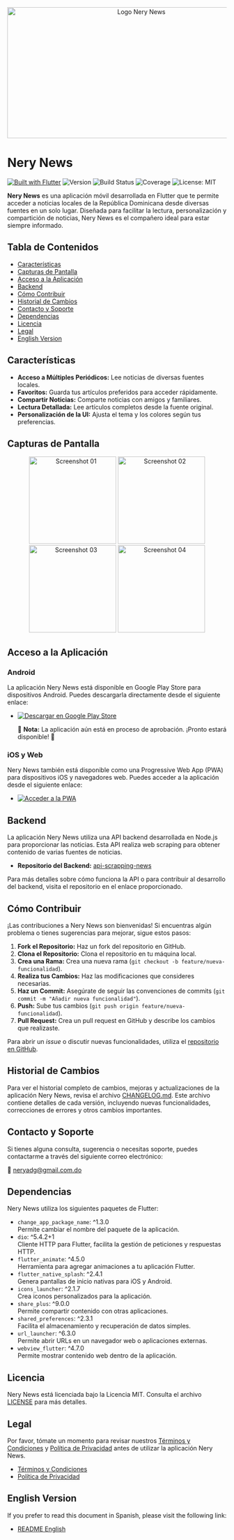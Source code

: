 <div align="center">
  <img src="https://github.com/neryad/rd_loca_news/blob/dev/assets/nerylogoR.png?raw=true" 
       alt="Logo Nery News" 
       width="600" 
       height="300">
</div>

# Nery News

[![Built with Flutter](https://img.shields.io/badge/Built_with-Flutter-blue.svg)](https://flutter.dev/)
![Version](https://img.shields.io/badge/Version-1.0.0-blue)
![Build Status](https://img.shields.io/badge/Build-Passing-brightgreen)
![Coverage](https://img.shields.io/badge/Coverage-90%25-brightgreen)
![License: MIT](https://img.shields.io/badge/License-MIT-yellow.svg)

**Nery News** es una aplicación móvil desarrollada en Flutter que te permite acceder a noticias locales de la República Dominicana desde diversas fuentes en un solo lugar. Diseñada para facilitar la lectura, personalización y compartición de noticias, Nery News es el compañero ideal para estar siempre informado.

## Tabla de Contenidos

- [Características](#características)
- [Capturas de Pantalla](#capturas-de-pantalla)
- [Acceso a la Aplicación](#acceso-a-la-aplicación)
- [Backend](#backend)
- [Cómo Contribuir](#cómo-contribuir)
- [Historial de Cambios](#historial-de-cambios)
- [Contacto y Soporte](#contacto-y-soporte)
- [Dependencias](#dependencias)
- [Licencia](#licencia)
- [Legal](#legal)
- [English Version](#versión-en-inglés)

## Características

- **Acceso a Múltiples Periódicos:** Lee noticias de diversas fuentes locales.
- **Favoritos:** Guarda tus artículos preferidos para acceder rápidamente.
- **Compartir Noticias:** Comparte noticias con amigos y familiares.
- **Lectura Detallada:** Lee artículos completos desde la fuente original.
- **Personalización de la UI:** Ajusta el tema y los colores según tus preferencias.

## Capturas de Pantalla

<div align="center">
  <img src="https://github.com/user-attachments/assets/6a44eff3-a44a-431a-971f-3872c3a864f1" 
       alt="Screenshot 01" 
       width="200" 
       height="auto">
  <img src="https://github.com/user-attachments/assets/939644f2-5af2-4db8-b5bd-4ed1db891208" 
       alt="Screenshot 02" 
       width="200" 
       height="auto">
  <img src="https://github.com/user-attachments/assets/3aceda41-1bc5-4173-94be-a35bc764b88a" 
       alt="Screenshot 03" 
       width="200" 
       height="auto">
  <img src="https://github.com/user-attachments/assets/44c95173-a323-4686-8aeb-3f52e66932a5" 
       alt="Screenshot 04" 
       width="200" 
       height="auto">
</div>

## Acceso a la Aplicación

### Android

La aplicación Nery News está disponible en Google Play Store para dispositivos Android. Puedes descargarla directamente desde el siguiente enlace:

- [![Descargar en Google Play Store](https://img.shields.io/badge/Google%20Play-Download-brightgreen)](enlace_a_play_store)

  🔧 **Nota:** La aplicación aún está en proceso de aprobación. ¡Pronto estará disponible! 🚧

### iOS y Web

Nery News también está disponible como una Progressive Web App (PWA) para dispositivos iOS y navegadores web. Puedes acceder a la aplicación desde el siguiente enlace:

- [![Acceder a la PWA](https://img.shields.io/badge/PWA-Access%20Now-blue)](https://nerynews.netlify.app/)

## Backend

La aplicación Nery News utiliza una API backend desarrollada en Node.js para proporcionar las noticias. Esta API realiza web scraping para obtener contenido de varias fuentes de noticias.

- **Repositorio del Backend:** [api-scrapping-news](https://github.com/neryad/api-scrapping-news)

Para más detalles sobre cómo funciona la API o para contribuir al desarrollo del backend, visita el repositorio en el enlace proporcionado.

## Cómo Contribuir

¡Las contribuciones a Nery News son bienvenidas! Si encuentras algún problema o tienes sugerencias para mejorar, sigue estos pasos:

1. **Fork el Repositorio:** Haz un fork del repositorio en GitHub.
2. **Clona el Repositorio:** Clona el repositorio en tu máquina local.
3. **Crea una Rama:** Crea una nueva rama (`git checkout -b feature/nueva-funcionalidad`).
4. **Realiza tus Cambios:** Haz las modificaciones que consideres necesarias.
5. **Haz un Commit:** Asegúrate de seguir las convenciones de commits (`git commit -m "Añadir nueva funcionalidad"`).
6. **Push:** Sube tus cambios (`git push origin feature/nueva-funcionalidad`).
7. **Pull Request:** Crea un pull request en GitHub y describe los cambios que realizaste.

Para abrir un *issue* o discutir nuevas funcionalidades, utiliza el [repositorio en GitHub](https://github.com/neryad/rd_loca_news).

## Historial de Cambios

Para ver el historial completo de cambios, mejoras y actualizaciones de la aplicación Nery News, revisa el archivo [CHANGELOG.md](./CHANGELOG.md). Este archivo contiene detalles de cada versión, incluyendo nuevas funcionalidades, correcciones de errores y otros cambios importantes.

## Contacto y Soporte

Si tienes alguna consulta, sugerencia o necesitas soporte, puedes contactarme a través del siguiente correo electrónico:

📧 neryadg@gmail.com.do

## Dependencias

Nery News utiliza los siguientes paquetes de Flutter:

- `change_app_package_name`: ^1.3.0  
  Permite cambiar el nombre del paquete de la aplicación.
- `dio`: ^5.4.2+1  
  Cliente HTTP para Flutter, facilita la gestión de peticiones y respuestas HTTP.
- `flutter_animate`: ^4.5.0  
  Herramienta para agregar animaciones a tu aplicación Flutter.
- `flutter_native_splash`: ^2.4.1  
  Genera pantallas de inicio nativas para iOS y Android.
- `icons_launcher`: ^2.1.7  
  Crea iconos personalizados para la aplicación.
- `share_plus`: ^9.0.0  
  Permite compartir contenido con otras aplicaciones.
- `shared_preferences`: ^2.3.1  
  Facilita el almacenamiento y recuperación de datos simples.
- `url_launcher`: ^6.3.0  
  Permite abrir URLs en un navegador web o aplicaciones externas.
- `webview_flutter`: ^4.7.0  
  Permite mostrar contenido web dentro de la aplicación.

## Licencia

Nery News está licenciada bajo la Licencia MIT. Consulta el archivo [LICENSE](/LICENSE) para más detalles.

## Legal

Por favor, tómate un momento para revisar nuestros [Términos y Condiciones](./TERMS_AND_CONDITIONS.md) y [Política de Privacidad](./PRIVACY_POLICY.md) antes de utilizar la aplicación Nery News.

- [Términos y Condiciones](./TERMS_AND_CONDITIONS.md)
- [Política de Privacidad](./PRIVACY_POLICY.md)

 ## English Version

If you prefer to read this document in Spanish, please visit the following link:

- [README English](./README_EN.md)
